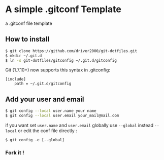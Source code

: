 A simple .gitconf Template
==========================

a .gitconf file template

How to install
--------------
```sh
$ git clone https://github.com/driver2000/git-dotfiles.git
$ mkdir ~/.git.d
$ ln -s git-dotfiles/gitconfig ~/.git.d/gitconfig
```
Git (1.7.10+) now supports this syntax in .gitconfig:

```gitconfig
[include]
    path = ~/.git.d/gitconfig
```
Add your user and email
----
```sh
$ git config --local user.name your name
$ git config --local user.email your_mail@mail.com
```
if you want set `user.name` and `user.email` globally use `--global` instead `--local`
or edit the conf file directly :

```
$ git config -e [--global]
```

### Fork it !


